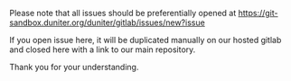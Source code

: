 Please note that all issues should be preferentially opened at
https://git-sandbox.duniter.org/duniter/gitlab/issues/new?issue

If you open issue here, it will be duplicated manually on our hosted gitlab and closed here with a link to our main repository.

Thank you for your understanding.
